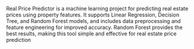 Real Price Predictor is a machine learning project for predicting real estate prices using property features. It supports Linear Regression, Decision Tree, and Random Forest models, and includes data preprocessing and feature engineering for improved accuracy. Random Forest provides the best results, making this tool simple and effective for real estate price prediction
